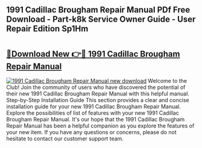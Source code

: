 ## 1991 Cadillac Brougham Repair Manual PDf Free Download - Part-k8k Service Owner Guide - User Repair Edition Sp1Hm

# <h2><a href="http://bc77230.oget.top/?id=1991+Cadillac+Brougham+Repair+Manual">🔗Download New 👉🔴 1991 Cadillac Brougham Repair Manual</a></h2>

[![1991 Cadillac Brougham Repair Manual new download](https://i.imgur.com/5g1atiW.png)](http://bc77230.oget.top/?id=1991+Cadillac+Brougham+Repair+Manual)
Welcome to the Club! Join the community of users who have discovered the potential of their new 1991 Cadillac Brougham Repair Manual with this helpful manual. Step-by-Step Installation Guide This section provides a clear and concise installation guide for your new 1991 Cadillac Brougham Repair Manual. Explore the possibilities of list of features with your new 1991 Cadillac Brougham Repair Manual. It's our hope that the 1991 Cadillac Brougham Repair Manual has been a helpful companion as you explore the features of your new item. If you have any questions or concerns, please do not hesitate to contact our customer support team.
